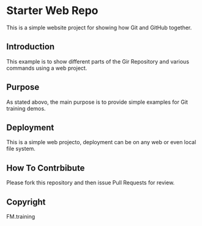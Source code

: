 # Starter Web Repo

This is a simple website project for showing how Git and GitHub together.

## Introduction

This example is to show different parts of the Gir Repository and various commands using a web project.

## Purpose

As stated abovo, the main purpose is to provide simple examples for Git training demos.

## Deployment

This is a simple web projecto, deployment can be on any web or even local file system.

## How To Contrbibute

Please fork this repository and then issue Pull Requests for review.

## Copyright
FM.training
